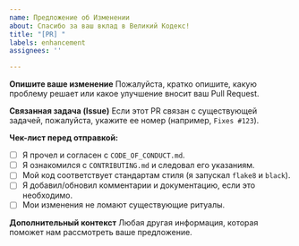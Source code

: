 ```yaml
---
name: Предложение об Изменении
about: Спасибо за ваш вклад в Великий Кодекс!
title: "[PR] "
labels: enhancement
assignees: ''

---
```


**Опишите ваше изменение**
Пожалуйста, кратко опишите, какую проблему решает или какое улучшение вносит ваш Pull Request.

**Связанная задача (Issue)**
Если этот PR связан с существующей задачей, пожалуйста, укажите ее номер (например, `Fixes #123`).

**Чек-лист перед отправкой:**
- [ ] Я прочел и согласен с `CODE_OF_CONDUCT.md`.
- [ ] Я ознакомился с `CONTRIBUTING.md` и следовал его указаниям.
- [ ] Мой код соответствует стандартам стиля (я запускал `flake8` и `black`).
- [ ] Я добавил/обновил комментарии и документацию, если это необходимо.
- [ ] Мои изменения не ломают существующие ритуалы.

**Дополнительный контекст**
Любая другая информация, которая поможет нам рассмотреть ваше предложение.
